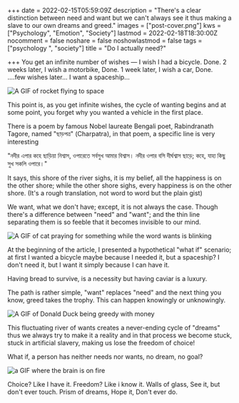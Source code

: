 +++
date = 2022-02-15T05:59:09Z
description = "There's a clear distinction between need and want but we can't always see it thus making a slave to our own dreams and greed."
images = ["post-cover.png"]
kws = ["Psychology", "Emotion", "Society"]
lastmod = 2022-02-18T18:30:00Z
nocomment = false
noshare = false
noshowlastmod = false
tags = ["psychology ", "society"]
title = "Do I actually need?"

+++
You get an infinite number of wishes — 
I wish I had a bicycle. Done.
2 weeks later, I wish a motorbike,  Done.
1 week later, I wish a car, Done.
....few wishes later... I want a spaceship...

![A GIF of rocket flying to space](https://c.tenor.com/pXVD0uOHIncAAAAC/rocket-flying.gif)

This point is, as you get infinite wishes, the cycle of wanting begins and at some point, you forget why you wanted a vehicle in the first place.

There is a poem by famous Nobel laureate Bengali poet, Rabindranath Tagore, named "ছাড়পত্র" (Charpatra), in that poem, a specific line is very interesting 

"নদীর এপার কহে ছাড়িয়া নিশ্বাস, ওপারেতে সর্বসুখ আমার বিশ্বাস। নদীর ওপার বসি দীর্ঘশ্বাস ছাড়ে; কহে, যাহা কিছু সুখ সকলি ওপারে।"

It says, this shore of the river sighs, it is my belief, all the happiness is on the other shore; while the other shore sighs, every happiness is on the other shore. 
(It's a rough translation, not word to word but the plain gist)


We want, what we don't have; except, it is not always the case. Though there's a difference between "need" and "want"; and the thin line separating them is so feeble that it becomes invisible to our mind.

![A GIF of cat praying for something while the word wants is blinking](https://c.tenor.com/AgvpWfOCXUYAAAAC/want-catwants.gif)

At the beginning of the article, I presented a hypothetical "what if" scenario; at first I wanted a bicycle maybe because I needed it, but a spaceship? I don't need it, but I want it simply because I can have it.

Having bread to survive, is a necessity but having caviar is a luxury. 

The path is rather simple, "want" replaces "need" and the next thing you know, greed takes the trophy. This can happen knowingly or unknowingly.

![A GIF of Donald Duck being greedy with money](https://c.tenor.com/ab15WdZu-2sAAAAC/greed-greedy.gif)

This fluctuating river of wants creates a never-ending cycle of "dreams" thus we always try to make it a reality and in that process we become stuck, stuck in artificial slavery, making us lose the freedom of choice!

What if, a person has neither needs nor wants, no dream, no goal?

![a GIF where the brain is on fire](https://c.tenor.com/QdAU5GjF5wsAAAAC/brain-explosion.gif)

Choice?
Like I have it.
Freedom?
Like i know it.
Walls of glass,
See it, but
don't ever touch.
Prism of dreams,
Hope it,
Don't ever do.